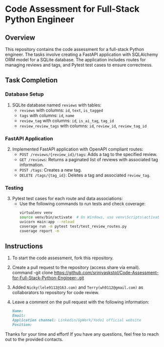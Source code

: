 # Code Assessment for Full-Stack Python Engineer

## Overview

This repository contains the code assessment for a full-stack Python engineer. The tasks involve creating a FastAPI application with SQLAlchemy ORM model for a SQLite database. The application includes routes for managing reviews and tags, and Pytest test cases to ensure correctness.

## Task Completion

### Database Setup

1. SQLite database named `reviews` with tables:
   - `reviews` with columns: `id`, `text`, `is_tagged`
   - `tags` with columns: `id`, `name`
   - `review_tag` with columns: `id`, `is_ai_tag`, `tag_id`
   - `review_review_tags` with columns: `id`, `review_id`, `review_tag_id`

### FastAPI Application

2. Implemented FastAPI application with OpenAPI compliant routes:
   - `POST /reviews/{review_id}/tags`: Adds a tag to the specified review.
   - `GET /reviews`: Returns a paginated list of reviews with associated tag information.
   - `POST /tags`: Creates a new tag.
   - `DELETE /tags/{tag_id}`: Deletes a tag and associated `review_tag`.

### Testing

3. Pytest test cases for each route and data associations:
   - Use the following commands to run tests and check coverage:
     ```bash
     virtualenv venv
     source venv/bin/activate  # On Windows, use venv\Scripts\activate
     uvicorn main:app --reload
     coverage run -m pytest test/test_review_routes.py
     coverage report -m
     ```

## Instructions

1. To start the code assessment, fork this repository.
2. Create a pull request to the repository (access share via email).
command -git clone https://github.com/srinivaskstpl/Code-Assessment-for-Full-Stack-Python-Engineer-.git

3. Added `Nicky(lele9112@163.com)` and `Terry(wh9112@gmail.com)` as collaborators to repository for code review.
4. Leave a comment on the pull request with the following information:
   ```markdown
   Name:
   Email:
   Application channel: Linkedin/UpWork/Yodo1 official website
   Position:
   ```

Thanks for your time and effort! If you have any questions, feel free to reach out to the provided contacts.